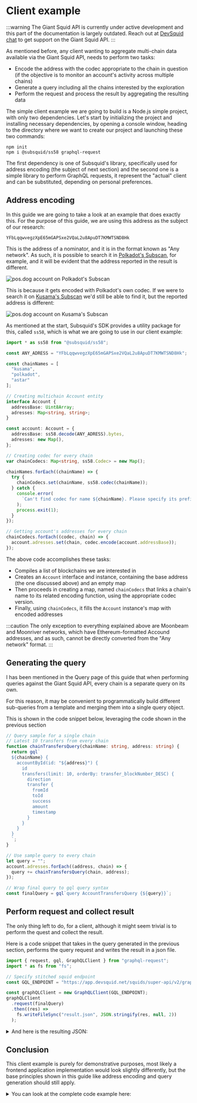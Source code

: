 # Client example

:::warning
The Giant Squid API is currently under active development and this part of the documentation is largely outdated. Reach out at [DevSquid chat](https://t.me/HydraDevs) to get support on the Giant Squid API.
:::

As mentioned before, any client wanting to aggregate multi-chain data available via the Giant Squid API, needs to perform two tasks:

* Encode the address with the codec appropriate to the chain in question (if the objective is to monitor an account's activity across multiple chains)
* Generate a query including all the chains interested by the exploration
* Perform the request and process the result by aggregating the resulting data

The simple client example we are going to build is a Node.js simple project, with only two dependencies. Let's start by initializing the project and installing necessary dependencies, by opening a console window, heading to the directory where we want to create our project and launching these two commands:

```
npm init
npm i @subsquid/ss58 graphql-request
```

The first dependency is one of Subsquid's library, specifically used for address encoding (the subject of next section) and the second one is a simple library to perform GraphQL requests, it represent the "actual" client and can be substituted, depending on personal preferences.

## Address encoding

In this guide we are going to take a look at an example that does exactly this. For the purpose of this guide, we are using this address as the subject of our research:

`YFbLqqwvegzXpE65mGAPSxe2VQaL2u8ApuDT7KMWTSND8Hk`

This is the address of a nominator, and it is in the format known as "Any network". As such, it is possible to search it in [Polkadot's Subscan](https://polkadot.subscan.io/account/YFbLqqwvegzXpE65mGAPSxe2VQaL2u8ApuDT7KMWTSND8Hk), for example, and it will be evident that the address reported in the result is different.

![pos.dog account on Polkadot's Subscan](/img/.gitbook/assets/image.png)

This is because it gets encoded with Polkadot's own codec. If we were to search it on [Kusama's Subscan](https://kusama.subscan.io/account/YFbLqqwvegzXpE65mGAPSxe2VQaL2u8ApuDT7KMWTSND8Hk) we'd still be able to find it, but the reported address is different:

![pos.dog account on Kusama's Subscan](</img/.gitbook/assets/image-1.png>)

As mentioned at the start, Subsquid's SDK provides a utility package for this, called `ss58`, which is what we are going to use in our client example:

```typescript
import * as ss58 from "@subsquid/ss58";

const ANY_ADRESS = "YFbLqqwvegzXpE65mGAPSxe2VQaL2u8ApuDT7KMWTSND8Hk";

const chainNames = [
  "kusama",
  "polkadot",
  "astar"
];

// Creating multichain Account entity
interface Account {
  addressBase: Uint8Array;
  adresses: Map<string, string>;
}

const account: Account = {
  addressBase: ss58.decode(ANY_ADRESS).bytes,
  adresses: new Map(),
};

// Creating codec for every chain
var chainCodecs: Map<string, ss58.Codec> = new Map();

chainNames.forEach((chainName) => {
  try {
    chainCodecs.set(chainName, ss58.codec(chainName));
  } catch {
    console.error(
      `Can't find codec for name ${chainName}. Please specify its prefix manually`
    );
    process.exit(1);
  }
});

// Getting account's addresses for every chain
chainCodecs.forEach((codec, chain) => {
  account.adresses.set(chain, codec.encode(account.addressBase));
});
```

The above code accomplishes these tasks:

* Compiles a list of blockchains we are interested in
* Creates an `Account` interface and instance, containing the base address (the one discussed above) and an empty map
* Then proceeds in creating a map, named `chainCodecs` that links a chain's name to its related encoding function, using the appropriate codec version.
* Finally, using `chainCodecs`, it fills the `Account` instance's map with encoded addresses

:::caution
The only exception to everything explained above are Moonbeam and Moonriver networks, which have Ethereum-formatted Accound addresses, and as such, cannot be directly converted from the "Any network" format.
:::

## Generating the query

I has been mentioned in the Query page of this guide that when performing queries against the Giant Squid API, every chain is a separate query on its own.

For this reason, it may be convenient to programmatically build different sub-queries from a template and merging them into a single query object.

This is shown in the code snippet below, leveraging the code shown in the previous section

```typescript
// Query sample for a single chain
// Latest 10 transfers from every chain
function chainTransfersQuery(chainName: string, address: string) {
  return gql`
  ${chainName} {
    accountById(id: "${address}") {
      id
      transfers(limit: 10, orderBy: transfer_blockNumber_DESC) {
        direction
        transfer {
          fromId
          toId
          success
          amount
          timestamp
        }
      }
    }
  }
  `;
}

// Use sample query to every chain
let query = "";
account.adresses.forEach((address, chain) => {
  query += chainTransfersQuery(chain, address);
});

// Wrap final query to gql query syntax
const finalQuery = gql`query AccountTransfersQuery {${query}}`;
```

## Perform request and collect result

The only thing left to do, for a client, although it might seem trivial is to perform the quest and collect the result.

Here is a code snippet that takes in the query generated in the previous section, performs the query request and writes the result in a json file.

```typescript
import { request, gql, GraphQLClient } from "graphql-request";
import * as fs from "fs";

// Specify stitched squid endpoint
const GQL_ENDPOINT = "https://app.devsquid.net/squids/super-api/v2/graphql";

const graphQLClient = new GraphQLClient(GQL_ENDPOINT);
graphQLClient
  .request(finalQuery)
  .then((res) =>
    fs.writeFileSync("result.json", JSON.stringify(res, null, 2))
  );
```

<details>

<summary>And here is the resulting JSON:</summary>

```typescript title="result.json"
{
  "kusama": {
    "accountById": {
      "id": "EtcZsDjmn4p4e1hNAd6FkAN62yhAV1Zc1Epc4PT7teuNL2s",
      "transfers": [
        {
          "direction": "FROM",
          "transfer": {
            "fromId": "EtcZsDjmn4p4e1hNAd6FkAN62yhAV1Zc1Epc4PT7teuNL2s",
            "toId": "DpExh9RyJZdye1LNw2JXKNRefDuC5hVhq8XGnYD7wwJJBQQ",
            "success": true,
            "amount": "20000000000000000",
            "timestamp": "2020-08-22T16:04:48.001000Z"
          }
        },
        {
          "direction": "FROM",
          "transfer": {
            "fromId": "EtcZsDjmn4p4e1hNAd6FkAN62yhAV1Zc1Epc4PT7teuNL2s",
            "toId": "DpExh9RyJZdye1LNw2JXKNRefDuC5hVhq8XGnYD7wwJJBQQ",
            "success": true,
            "amount": "20000000000000000",
            "timestamp": "2020-08-20T15:44:12.000000Z"
          }
        },
        {
          "direction": "FROM",
          "transfer": {
            "fromId": "EtcZsDjmn4p4e1hNAd6FkAN62yhAV1Zc1Epc4PT7teuNL2s",
            "toId": "DpExh9RyJZdye1LNw2JXKNRefDuC5hVhq8XGnYD7wwJJBQQ",
            "success": true,
            "amount": "20000000000000000",
            "timestamp": "2020-08-18T16:09:12.000000Z"
          }
        },
        {
          "direction": "TO",
          "transfer": {
            "fromId": "EtcZsDjmn4p4e1hNAd6FkAN62yhAV1Zc1Epc4PT7teuNL2s",
            "toId": "EtcZsDjmn4p4e1hNAd6FkAN62yhAV1Zc1Epc4PT7teuNL2s",
            "success": true,
            "amount": "20000000000000000",
            "timestamp": "2020-08-18T16:04:54.000000Z"
          }
        },
        {
          "direction": "FROM",
          "transfer": {
            "fromId": "EtcZsDjmn4p4e1hNAd6FkAN62yhAV1Zc1Epc4PT7teuNL2s",
            "toId": "EtcZsDjmn4p4e1hNAd6FkAN62yhAV1Zc1Epc4PT7teuNL2s",
            "success": true,
            "amount": "20000000000000000",
            "timestamp": "2020-08-18T16:04:54.000000Z"
          }
        },
        {
          "direction": "FROM",
          "transfer": {
            "fromId": "EtcZsDjmn4p4e1hNAd6FkAN62yhAV1Zc1Epc4PT7teuNL2s",
            "toId": "EtcZsDjmn4p4e1hNAd6FkAN62yhAV1Zc1Epc4PT7teuNL2s",
            "success": true,
            "amount": "20000000000000000",
            "timestamp": "2020-08-18T15:32:24.000000Z"
          }
        },
        {
          "direction": "TO",
          "transfer": {
            "fromId": "EtcZsDjmn4p4e1hNAd6FkAN62yhAV1Zc1Epc4PT7teuNL2s",
            "toId": "EtcZsDjmn4p4e1hNAd6FkAN62yhAV1Zc1Epc4PT7teuNL2s",
            "success": true,
            "amount": "20000000000000000",
            "timestamp": "2020-08-18T15:32:24.000000Z"
          }
        },
        {
          "direction": "FROM",
          "transfer": {
            "fromId": "EtcZsDjmn4p4e1hNAd6FkAN62yhAV1Zc1Epc4PT7teuNL2s",
            "toId": "DpExh9RyJZdye1LNw2JXKNRefDuC5hVhq8XGnYD7wwJJBQQ",
            "success": true,
            "amount": "10000000000000000",
            "timestamp": "2020-08-18T13:26:42.000000Z"
          }
        },
        {
          "direction": "FROM",
          "transfer": {
            "fromId": "EtcZsDjmn4p4e1hNAd6FkAN62yhAV1Zc1Epc4PT7teuNL2s",
            "toId": "DpExh9RyJZdye1LNw2JXKNRefDuC5hVhq8XGnYD7wwJJBQQ",
            "success": true,
            "amount": "10000000000000000",
            "timestamp": "2020-08-17T18:18:00.000000Z"
          }
        },
        {
          "direction": "FROM",
          "transfer": {
            "fromId": "EtcZsDjmn4p4e1hNAd6FkAN62yhAV1Zc1Epc4PT7teuNL2s",
            "toId": "DpExh9RyJZdye1LNw2JXKNRefDuC5hVhq8XGnYD7wwJJBQQ",
            "success": true,
            "amount": "7677000000000000",
            "timestamp": "2020-08-17T17:36:30.000000Z"
          }
        }
      ]
    }
  },
  "polkadot": {
    "accountById": {
      "id": "13KJ3t8w1CKMkXCmZ6s3VwdWo4h747kXE88ZNh6rCBTvojmM",
      "transfers": [
        {
          "direction": "FROM",
          "transfer": {
            "fromId": "13KJ3t8w1CKMkXCmZ6s3VwdWo4h747kXE88ZNh6rCBTvojmM",
            "toId": "14rCAVdFmbG8QN6MWyeAPHtyM9MbjqxHGDJGBXbcZFkmmYvT",
            "success": true,
            "amount": "62300000000000",
            "timestamp": "2021-11-13T02:11:12.002000Z"
          }
        },
        {
          "direction": "FROM",
          "transfer": {
            "fromId": "13KJ3t8w1CKMkXCmZ6s3VwdWo4h747kXE88ZNh6rCBTvojmM",
            "toId": "14rCAVdFmbG8QN6MWyeAPHtyM9MbjqxHGDJGBXbcZFkmmYvT",
            "success": true,
            "amount": "563750000000000",
            "timestamp": "2021-11-10T17:26:48.001000Z"
          }
        },
        {
          "direction": "FROM",
          "transfer": {
            "fromId": "13KJ3t8w1CKMkXCmZ6s3VwdWo4h747kXE88ZNh6rCBTvojmM",
            "toId": "14rCAVdFmbG8QN6MWyeAPHtyM9MbjqxHGDJGBXbcZFkmmYvT",
            "success": true,
            "amount": "9500000000000000",
            "timestamp": "2021-11-10T16:22:36.002000Z"
          }
        },
        {
          "direction": "FROM",
          "transfer": {
            "fromId": "13KJ3t8w1CKMkXCmZ6s3VwdWo4h747kXE88ZNh6rCBTvojmM",
            "toId": "14rCAVdFmbG8QN6MWyeAPHtyM9MbjqxHGDJGBXbcZFkmmYvT",
            "success": true,
            "amount": "128850000000000",
            "timestamp": "2021-11-09T07:24:00.003000Z"
          }
        },
        {
          "direction": "FROM",
          "transfer": {
            "fromId": "13KJ3t8w1CKMkXCmZ6s3VwdWo4h747kXE88ZNh6rCBTvojmM",
            "toId": "14rCAVdFmbG8QN6MWyeAPHtyM9MbjqxHGDJGBXbcZFkmmYvT",
            "success": true,
            "amount": "2077200000000000",
            "timestamp": "2021-11-05T09:24:36.016000Z"
          }
        },
        {
          "direction": "FROM",
          "transfer": {
            "fromId": "13KJ3t8w1CKMkXCmZ6s3VwdWo4h747kXE88ZNh6rCBTvojmM",
            "toId": "14rCAVdFmbG8QN6MWyeAPHtyM9MbjqxHGDJGBXbcZFkmmYvT",
            "success": true,
            "amount": "20000000000",
            "timestamp": "2021-11-05T09:24:00.002000Z"
          }
        },
        {
          "direction": "FROM",
          "transfer": {
            "fromId": "13KJ3t8w1CKMkXCmZ6s3VwdWo4h747kXE88ZNh6rCBTvojmM",
            "toId": "16AF7zYfPCPN6J7XsQGqRVoDqrnfdLz2roXWCSxGgQMEVgLq",
            "success": true,
            "amount": "209880000000000",
            "timestamp": "2021-06-27T16:24:00.001000Z"
          }
        },
        {
          "direction": "FROM",
          "transfer": {
            "fromId": "13KJ3t8w1CKMkXCmZ6s3VwdWo4h747kXE88ZNh6rCBTvojmM",
            "toId": "16AF7zYfPCPN6J7XsQGqRVoDqrnfdLz2roXWCSxGgQMEVgLq",
            "success": true,
            "amount": "117000000000000",
            "timestamp": "2021-06-22T16:32:06.002000Z"
          }
        },
        {
          "direction": "FROM",
          "transfer": {
            "fromId": "13KJ3t8w1CKMkXCmZ6s3VwdWo4h747kXE88ZNh6rCBTvojmM",
            "toId": "16AF7zYfPCPN6J7XsQGqRVoDqrnfdLz2roXWCSxGgQMEVgLq",
            "success": true,
            "amount": "557000000000000",
            "timestamp": "2021-06-19T15:48:30.000000Z"
          }
        },
        {
          "direction": "FROM",
          "transfer": {
            "fromId": "13KJ3t8w1CKMkXCmZ6s3VwdWo4h747kXE88ZNh6rCBTvojmM",
            "toId": "16AF7zYfPCPN6J7XsQGqRVoDqrnfdLz2roXWCSxGgQMEVgLq",
            "success": true,
            "amount": "61720000000000",
            "timestamp": "2021-06-19T15:47:42.000000Z"
          }
        }
      ]
    }
  },
  "astar": {
    "accountById": {
      "id": "YFbLqqwvegzXpE65mGAPSxe2VQaL2u8ApuDT7KMWTSND8Hk",
      "transfers": [
        {
          "direction": "FROM",
          "transfer": {
            "fromId": "YFbLqqwvegzXpE65mGAPSxe2VQaL2u8ApuDT7KMWTSND8Hk",
            "toId": "ZnVTTLGh3dmBf7g3e3HGoE6aa551m6tCv4vFwp7sXjDAvgs",
            "success": true,
            "amount": "2216000000000000000000000",
            "timestamp": "2022-01-21T15:26:18.510000Z"
          }
        },
        {
          "direction": "FROM",
          "transfer": {
            "fromId": "YFbLqqwvegzXpE65mGAPSxe2VQaL2u8ApuDT7KMWTSND8Hk",
            "toId": "ZnVTTLGh3dmBf7g3e3HGoE6aa551m6tCv4vFwp7sXjDAvgs",
            "success": true,
            "amount": "5000000000000000000000",
            "timestamp": "2022-01-17T12:21:30.810000Z"
          }
        },
        {
          "direction": "FROM",
          "transfer": {
            "fromId": "YFbLqqwvegzXpE65mGAPSxe2VQaL2u8ApuDT7KMWTSND8Hk",
            "toId": "YFbLqqwvegzXpE65mGAPSxe2VQaL2u8ApuDT7KMWTSND8Hk",
            "success": true,
            "amount": "5000000000000000000000",
            "timestamp": "2022-01-17T12:20:30.262000Z"
          }
        },
        {
          "direction": "TO",
          "transfer": {
            "fromId": "YFbLqqwvegzXpE65mGAPSxe2VQaL2u8ApuDT7KMWTSND8Hk",
            "toId": "YFbLqqwvegzXpE65mGAPSxe2VQaL2u8ApuDT7KMWTSND8Hk",
            "success": true,
            "amount": "5000000000000000000000",
            "timestamp": "2022-01-17T12:20:30.262000Z"
          }
        },
        {
          "direction": "FROM",
          "transfer": {
            "fromId": "YFbLqqwvegzXpE65mGAPSxe2VQaL2u8ApuDT7KMWTSND8Hk",
            "toId": "ZnVTTLGh3dmBf7g3e3HGoE6aa551m6tCv4vFwp7sXjDAvgs",
            "success": true,
            "amount": "25570000000000000000000000",
            "timestamp": "2022-01-17T12:18:42.372000Z"
          }
        }
      ]
    }
  }
}
```


</details>

## Conclusion

This client example is purely for demonstrative purposes, most likely a frontend application implementation would look slightly differently, but the base principles shown in this guide like address encoding and query generation should still apply.

<details>

<summary>You can look at the complete code example here:</summary>

```typescript title="index.md"
import * as ss58 from "@subsquid/ss58";
import { request, gql, GraphQLClient } from "graphql-request";
import * as fs from "fs";

// Specify stitched squid endpoint
const GQL_ENDPOINT = "https://app.devsquid.net/squids/super-api/v2/graphql";
// Specify  account's address in ANY chain or just substrate address (it is shown in polkadot.js extension)
const ANY_ADRESS = "YFbLqqwvegzXpE65mGAPSxe2VQaL2u8ApuDT7KMWTSND8Hk";

const chainNames = [
  "kusama",
  "polkadot",
  "astar"
];

// Creating multichain Account entity
interface Account {
  addressBase: Uint8Array;
  adresses: Map<string, string>;
}

const account: Account = {
  addressBase: ss58.decode(ANY_ADRESS).bytes,
  adresses: new Map(),
};

// Creating codec for every chain
var chainCodecs: Map<string, ss58.Codec> = new Map();

chainNames.forEach((chainName) => {
  try {
    chainCodecs.set(chainName, ss58.codec(chainName));
  } catch {
    console.error(
      `Can't find codec for name ${chainName}. Please specify its prefix manually`
    );
    process.exit(1);
  }
});

// Suppose we can't find astar and we specify its prefix manually
// chainCodecs.set("astar", ss58.codec(5));

// Getting account's addresses for every chain
chainCodecs.forEach((codec, chain) => {
  account.adresses.set(chain, codec.encode(account.addressBase));
});

// Query sample for a single chain
// Latest 10 transfers from every chain
function chainTransfersQuery(chainName: string, address: string) {
  return gql`
  ${chainName} {
    accountById(id: "${address}") {
      id
      transfers(limit: 10, orderBy: transfer_blockNumber_DESC) {
        direction
        transfer {
          fromId
          toId
          success
          amount
          timestamp
        }
      }
    }
  }
  `;
}

// Use sample query to every chain
let query = "";
account.adresses.forEach((address, chain) => {
  query += chainTransfersQuery(chain, address);
});

// Wrap final query to gql query syntax
const finalQuery = gql`query AccountTransfersQuery {${query}}`;

// Connect to the endpoint, make ONLY one request and see the result
const graphQLClient = new GraphQLClient(GQL_ENDPOINT);
graphQLClient
  .request(finalQuery)
  .then((res) =>
    fs.writeFileSync("result.json", JSON.stringify(res, null, 2))
  );
```


</details>
